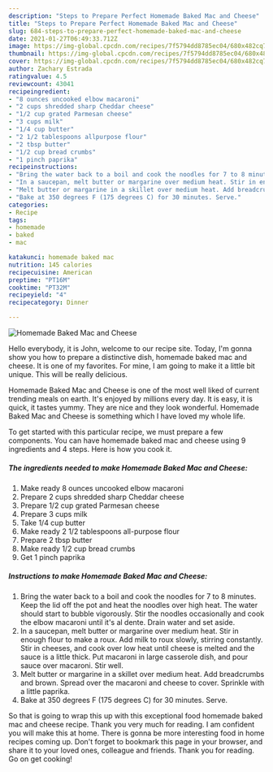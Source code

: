 ```yaml
---
description: "Steps to Prepare Perfect Homemade Baked Mac and Cheese"
title: "Steps to Prepare Perfect Homemade Baked Mac and Cheese"
slug: 684-steps-to-prepare-perfect-homemade-baked-mac-and-cheese
date: 2021-01-27T06:49:33.712Z
image: https://img-global.cpcdn.com/recipes/7f5794dd8785ec04/680x482cq70/homemade-baked-mac-and-cheese-recipe-main-photo.jpg
thumbnail: https://img-global.cpcdn.com/recipes/7f5794dd8785ec04/680x482cq70/homemade-baked-mac-and-cheese-recipe-main-photo.jpg
cover: https://img-global.cpcdn.com/recipes/7f5794dd8785ec04/680x482cq70/homemade-baked-mac-and-cheese-recipe-main-photo.jpg
author: Zachary Estrada
ratingvalue: 4.5
reviewcount: 43041
recipeingredient:
- "8 ounces uncooked elbow macaroni"
- "2 cups shredded sharp Cheddar cheese"
- "1/2 cup grated Parmesan cheese"
- "3 cups milk"
- "1/4 cup butter"
- "2 1/2 tablespoons allpurpose flour"
- "2 tbsp butter"
- "1/2 cup bread crumbs"
- "1 pinch paprika"
recipeinstructions:
- "Bring the water back to a boil and cook the noodles for 7 to 8 minutes. Keep the lid off the pot and heat the noodles over high heat. The water should start to bubble vigorously. Stir the noodles occasionally and cook the elbow macaroni until it&#39;s al dente. Drain water and set aside."
- "In a saucepan, melt butter or margarine over medium heat. Stir in enough flour to make a roux. Add milk to roux slowly, stirring constantly. Stir in cheeses, and cook over low heat until cheese is melted and the sauce is a little thick. Put macaroni in large casserole dish, and pour sauce over macaroni. Stir well."
- "Melt butter or margarine in a skillet over medium heat. Add breadcrumbs and brown. Spread over the macaroni and cheese to cover. Sprinkle with a little paprika."
- "Bake at 350 degrees F (175 degrees C) for 30 minutes. Serve."
categories:
- Recipe
tags:
- homemade
- baked
- mac

katakunci: homemade baked mac 
nutrition: 145 calories
recipecuisine: American
preptime: "PT16M"
cooktime: "PT32M"
recipeyield: "4"
recipecategory: Dinner

---
```



![Homemade Baked Mac and Cheese](https://img-global.cpcdn.com/recipes/7f5794dd8785ec04/680x482cq70/homemade-baked-mac-and-cheese-recipe-main-photo.jpg)

Hello everybody, it is John, welcome to our recipe site. Today, I'm gonna show you how to prepare a distinctive dish, homemade baked mac and cheese. It is one of my favorites. For mine, I am going to make it a little bit unique. This will be really delicious.



Homemade Baked Mac and Cheese is one of the most well liked of current trending meals on earth. It's enjoyed by millions every day. It is easy, it is quick, it tastes yummy. They are nice and they look wonderful. Homemade Baked Mac and Cheese is something which I have loved my whole life.


To get started with this particular recipe, we must prepare a few components. You can have homemade baked mac and cheese using 9 ingredients and 4 steps. Here is how you cook it.

<!--inarticleads1-->

##### The ingredients needed to make Homemade Baked Mac and Cheese:

1. Make ready 8 ounces uncooked elbow macaroni
1. Prepare 2 cups shredded sharp Cheddar cheese
1. Prepare 1/2 cup grated Parmesan cheese
1. Prepare 3 cups milk
1. Take 1/4 cup butter
1. Make ready 2 1/2 tablespoons all-purpose flour
1. Prepare 2 tbsp butter
1. Make ready 1/2 cup bread crumbs
1. Get 1 pinch paprika




<!--inarticleads2-->

##### Instructions to make Homemade Baked Mac and Cheese:

1. Bring the water back to a boil and cook the noodles for 7 to 8 minutes. Keep the lid off the pot and heat the noodles over high heat. The water should start to bubble vigorously. Stir the noodles occasionally and cook the elbow macaroni until it&#39;s al dente. Drain water and set aside.
1. In a saucepan, melt butter or margarine over medium heat. Stir in enough flour to make a roux. Add milk to roux slowly, stirring constantly. Stir in cheeses, and cook over low heat until cheese is melted and the sauce is a little thick. Put macaroni in large casserole dish, and pour sauce over macaroni. Stir well.
1. Melt butter or margarine in a skillet over medium heat. Add breadcrumbs and brown. Spread over the macaroni and cheese to cover. Sprinkle with a little paprika.
1. Bake at 350 degrees F (175 degrees C) for 30 minutes. Serve.




So that is going to wrap this up with this exceptional food homemade baked mac and cheese recipe. Thank you very much for reading. I am confident you will make this at home. There is gonna be more interesting food in home recipes coming up. Don't forget to bookmark this page in your browser, and share it to your loved ones, colleague and friends. Thank you for reading. Go on get cooking!
